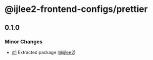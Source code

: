 # @ijlee2-frontend-configs/prettier

## 0.1.0

### Minor Changes

- [#1](https://github.com/ijlee2/frontend-configs/pull/1) Extracted package ([@ijlee2](https://github.com/ijlee2))
